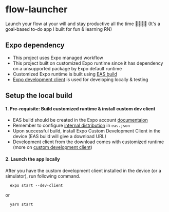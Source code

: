 # flow-launcher

Launch your flow at your will and stay productive all the time 🚀🚀💫💫 (It's a goal-based to-do app I built for fun & learning RN)

## Expo dependency

- This project uses Expo managed workflow
- This project built on customized Expo runtime since it has dependency on a unsupported package by Expo default runtime
- Customized Expo runtime is built using [EAS build](https://docs.expo.dev/build/introduction/)
- [Expo development client](https://docs.expo.dev/clients/introduction/) is used for developing locally & testing

## Setup the local build

#### 1. Pre-requisite: Build customized runtime & install custom dev client

- EAS build should be created in the Expo account [documentaion](https://docs.expo.dev/build/setup/)
- Remember to configure [internal distribution](https://docs.expo.dev/build/internal-distribution/) in `eas.json`
- Upon successful build, install Expo Custom Development Client in the device (EAS build will give a download URL)
- Development client from the download comes with customized runtime (more on [custom development client](https://docs.expo.dev/clients/introduction/))

#### 2. Launch the app locally

After you have the custom development client installed in the device (or a simulator), run following command.

```
  expo start --dev-client
```

or

```
  yarn start
```
